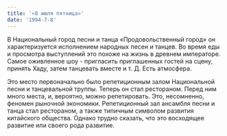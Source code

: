 ```yaml
---
title: '«8 июля пятница»'
date: '1994-7-8'
---
```


В Национальный город песни и танца «Продовольственный город» он характеризуется исполнением народных песен и танцев. Во время еды и просмотра выступлений это похоже на жизнь в древнем императоре. Самое оживленное шоу - пригласить приглашенных гостей на сцену, принять Хаду, затем танцевать вместе и т. Д. Есть атмосфера.

Это место первоначально было репетиционным залом Национальной песни и танцевальной труппы. Теперь он стал рестораном. Перед ним много места, и, вероятно, можно репетировать. Это, несомненно, феномен рыночной экономики. Репетиционный зал ансамбля песни и танца стал рестораном, а также типичным символом развития китайского общества. Однако трудно сказать, что это восходящее развитие или своего рода развитие.

